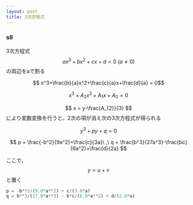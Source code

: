 ```yaml
---
layout: post
title: 3次方程式
---
```


<script type="text/javascript" src="http://cdn.mathjax.org/mathjax/latest/MathJax.js?config=TeX-AMS-MML_HTMLorMML"></script>

### sll

3次方程式 $$  ax^3+bx^2+cx+d = 0 \ (a\ne0)  $$ の両辺をaで割る

$$ x^3+\frac{b}{a}x^2+\frac{c}{a}x+\frac{d}{a} = 0$$

$$ x^3+A_{2}x^2+A_{1}x+A_{0} = 0 $$

$$ x = y-\frac{A_{2}}{3} $$ により変数変換を行うと、2次の項が消え次の3次方程式が得られる

$$ y^3+py+q = 0$$

$$ p = \frac{-b^2}{9a^2}+\frac{c}{3a}\ ,\ q = \frac{b^3}{27a^3}-\frac{bc}{6a^2}+\frac{d}{2a} $$

ここで、$$ y = u+v $$ と置く









```python
p = -b**2/(9.0*a**2) + c/(3.0*a)
q = b**3/(27.0*a**3) - b*c/(6.0*a**2) + d/(2.0*a)
```

